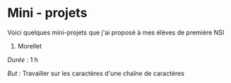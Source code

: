 # Mini - projets

Voici quelques mini-projets que j'ai proposé à mes élèves de première NSI


1. Morellet

*Durée :* 1 h

*But :* Travailler sur les caractères d'une chaîne de caractères 
